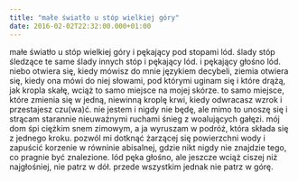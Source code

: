 ```yaml
---
title: "małe światło u stóp wielkiej góry"
date: 2016-02-02T22:32:00.000+01:00
---
```

małe światło u stóp wielkiej góry i pękający pod stopami lód. ślady stóp śledzące te same ślady innych stóp i pękający lód. i pękający głośno lód. niebo otwiera się, kiedy mówisz do mnie językiem decybeli, ziemia otwiera się, kiedy ona mówi do niej słowami, pod którymi uginam się i które drążą, jak kropla skałę, wciąż to samo miejsce na mojej skórze. to samo miejsce, które zmienia się w jedną, niewinną kroplę krwi, kiedy odwracasz wzrok i przestajesz czu(wa)ć. nie jestem i nigdy nie będę, ale mimo to unoszę się i strącam starannie nieuważnymi ruchami śnieg z woalujących gałęzi. mój dom śpi ciężkim snem zimowym, a ja wyruszam w podróż, która składa się z jednego kroku. pozwól mi dotknąć żarzącej się powierzchni wody i zapuścić korzenie w równinie abisalnej, gdzie nikt nigdy nie znajdzie tego, co pragnie być znalezione. lód pęka głośno, ale jeszcze wciąż ciszej niż najgłośniej, nie patrz w dół. przede wszystkim jednak nie patrz w górę.
